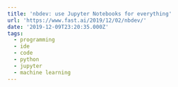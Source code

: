 ```yaml
---
title: 'nbdev: use Jupyter Notebooks for everything'
url: 'https://www.fast.ai/2019/12/02/nbdev/'
date: '2019-12-09T23:20:35.000Z'
tags:
  - programming
  - ide
  - code
  - python
  - jupyter
  - machine learning
---
```


